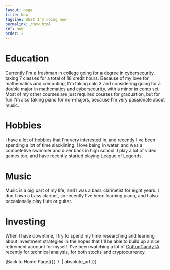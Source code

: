 ```yaml
---
layout: page
title: Now
tagline: What I'm doing now
permalink: /now.html
ref: now
order: 2
---
```


# Education
Currently I'm a freshman in college going for a degree in cybersecurity, taking 7 classes for a total of 18 credit hours. Because of my love for mathematics and computing, I'm taking calc 3 and considering going for a double major in mathematics and cybersecurity, with a minor in comp sci. Most of my other courses are just required courses for graduation, but for fun I'm also taking piano for non-majors, because I'm very passionate about music.

# Hobbies
I have a lot of hobbies that I'm very interested in, and recently I've been spending a lot of time slacklining. I love being in water, and was a competetive swimmer and diver back in high school. I play a lot of video games too, and have recently started playing League of Legends.

# Music
Music is a big part of my life, and I was a bass clarinetist for eight years. I don't own a bass clarinet, so recently I've been learning piano, and I also occasionally play flute or guitar.

# Investing
When I have downtime, I try to spend my time researching and learning about investment strategies in the hopes that I'll be able to build up a nice retirement account for myself. I've been watching a lot of [CottonCandyTA](https://youtube.com/c/c0tt0nc4ndyTA) recently for technical analysis, for both stocks and cryptocurrency.

[Back to Home Page]({{ '/' | absolute_url }})

